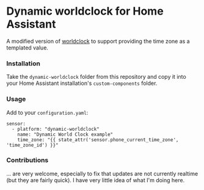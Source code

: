 # Dynamic worldclock for Home Assistant

A modified version of [worldclock](https://www.home-assistant.io/integrations/worldclock/) to support providing the time zone as a templated value.

### Installation

Take the `dynamic-worldclock` folder from this repository and copy it into your Home Assistant installation's `custom-components` folder.

### Usage

Add to your `configuration.yaml`:

```
sensor:
  - platform: "dynamic-worldclock"
    name: "Dynamic World Clock example"
    time_zone: "{{ state_attr('sensor.phone_current_time_zone', 'time_zone_id') }}"
```

### Contributions

... are very welcome, especially to fix that updates are not currently realtime (but they are fairly quick). I have very little idea of what I'm doing here.
